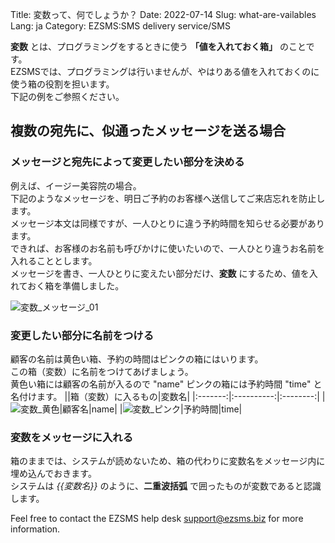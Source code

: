 Title: 変数って、何でしょうか？
Date: 2022-07-14
Slug: what-are-vailables
Lang: ja
Category: EZSMS:SMS delivery service/SMS

**変数** とは、プログラミングをするときに使う **「値を入れておく箱」** のことです。<br>
EZSMSでは、プログラミングは行いませんが、やはりある値を入れておくのに使う箱の役割を担います。<br>
下記の例をご参照ください。

## 複数の宛先に、似通ったメッセージを送る場合
### メッセージと宛先によって変更したい部分を決める
例えば、イージー美容院の場合。<br>
下記のようなメッセージを、明日ご予約のお客様へ送信してご来店忘れを防止します。<br>
メッセージ本文は同様ですが、一人ひとりに違う予約時間を知らせる必要があります。<br>
できれば、お客様のお名前も呼びかけに使いたいので、一人ひとり違うお名前を入れることとします。<br>
メッセージを書き、一人ひとりに変えたい部分だけ、**変数** にするため、値を入れておく箱を準備しました。

![変数_メッセージ_01](/images/variable_message_ja01.png)

### 変更したい部分に名前をつける
顧客の名前は黄色い箱、予約の時間はピンクの箱にはいります。<br>
この箱（変数）に名前をつけてあげましょう。<br>
黄色い箱には顧客の名前が入るので "name" ピンクの箱には予約時間 "time" と　名付けます。
||箱（変数）に入るもの|変数名|
|:-------:|:----------:|:--------:|
|![変数_黄色](/images/variable_box_yellow.png)|顧客名|name|
|![変数_ピンク](/images/variable_box_pink.png)|予約時間|time|

### 変数をメッセージに入れる
箱のままでは、システムが読めないため、箱の代わりに変数名をメッセージ内に埋め込んでおきます。<br>
システムは _{{変数名}}_ のように、**二重波括弧** で囲ったものが変数であると認識します。<br>



Feel free to contact the EZSMS help desk support@ezsms.biz for more information.
